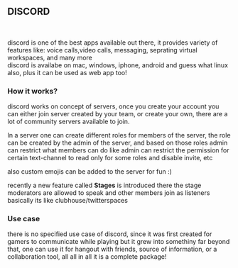 ## DISCORD
<br/>

discord is one of the best apps available out there, it provides variety of features like: voice calls,video calls, messaging, seprating virtual workspaces, and many more
<br/>
discord is availabe on mac, windows, iphone, android and guess what linux also, plus it can be used as web app too!

### How it works?

discord works on concept of servers, once you create your account you can either join server created by your team, or create your own, there are a lot of community servers available to join.

In a server one can create different roles for members of the server, the role can be created by the admin of the server, and based on those roles admin can restrict what members can do like
admin can restrict the permission for certain text-channel to read only for some roles and disable invite, etc

also custom emojis can be added to the server for fun :) 

recently a new feature called **Stages** is introduced there the stage moderators are allowed to speak and other members join as listeners basically its like clubhouse/twitterspaces

### Use case

there is no specified use case of discord, since it was first created for gamers to communicate while playing but it grew into somethiny far beyond that,
one can use it for hangout with friends, source of information, or a collaboration tool, all all in all it is a complete package!

